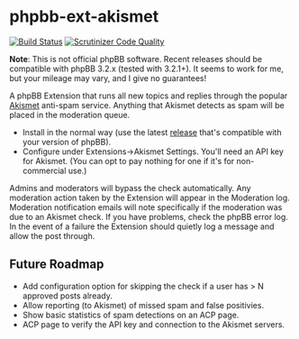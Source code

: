 # phpbb-ext-akismet

[![Build Status](https://travis-ci.org/gothick/phpbb-ext-akismet.svg?branch=master)](https://travis-ci.org/gothick/phpbb-ext-akismet)
[![Scrutinizer Code Quality](https://scrutinizer-ci.com/g/gothick/phpbb-ext-akismet/badges/quality-score.png?b=master)](https://scrutinizer-ci.com/g/gothick/phpbb-ext-akismet/?branch=master)

**Note**: This is not official phpBB software. Recent releases should be compatible with
phpBB 3.2.x (tested with 3.2.1+). It seems to work for me, but your mileage may vary, and
I give no guarantees!

A phpBB Extension that runs all new topics and replies through the popular 
[Akismet](http://akismet.com) anti-spam service. Anything that Akismet detects as spam
will be placed in the moderation queue.

* Install in the normal way (use the latest [release](https://github.com/gothick/phpbb-ext-akismet/releases) that's compatible with your version of phpBB).
* Configure under Extensions->Akismet Settings. You'll need an API key for Akismet. 
(You can opt to pay nothing for one if it's for non-commercial use.)

Admins and moderators will bypass the check automatically. Any moderation action taken by 
the Extension will appear in the Moderation log. Moderation notification emails will note
specifically if the moderation was due to an Akismet check. If you have problems, check
the phpBB error log. In the event of a failure the Extension should quietly log a message
and allow the post through.

## Future Roadmap

* Add configuration option for skipping the check if a user has > N approved posts already.
* Allow reporting (to Akismet) of missed spam and false positivies.
* Show basic statistics of spam detections on an ACP page.
* ACP page to verify the API key and connection to the Akismet servers.
